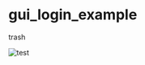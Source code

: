 # gui_login_example
trash

![test](https://raw.githubusercontent.com/multikill/gui_login_example/master/img/WindowsProject4_0IVtIK5DZZ.png)
